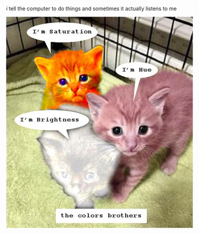 i tell the computer to do things and sometimes it actually listens to me
<!--START_SECTION:update_image-->
<img src=https://raw.githubusercontent.com/sneakykestrel/sneakykestrel/main/.github/images/the_colors_brothers.png height="" width="" align=left alt=kitty />
<!--END_SECTION:update_image-->

